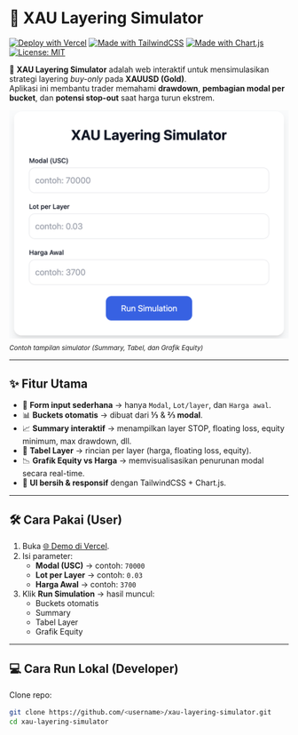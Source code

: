 # 🌟 XAU Layering Simulator

[![Deploy with Vercel](https://img.shields.io/badge/Deploy-Vercel-black?logo=vercel)](https://xau-layering.vercel.app)
[![Made with TailwindCSS](https://img.shields.io/badge/TailwindCSS-38B2AC?logo=tailwind-css&logoColor=white)](https://tailwindcss.com/)
[![Made with Chart.js](https://img.shields.io/badge/Chart.js-FF6384?logo=chartdotjs&logoColor=white)](https://www.chartjs.org/)
[![License: MIT](https://img.shields.io/badge/License-MIT-green.svg)](./LICENSE)

🚀 **XAU Layering Simulator** adalah web interaktif untuk mensimulasikan strategi layering *buy-only* pada **XAUUSD (Gold)**.  
Aplikasi ini membantu trader memahami **drawdown**, **pembagian modal per bucket**, dan **potensi stop-out** saat harga turun ekstrem.

![screenshot](./assets/Screenshot.png)  
<sub>*Contoh tampilan simulator (Summary, Tabel, dan Grafik Equity)*</sub>

---

## ✨ Fitur Utama
- 📝 **Form input sederhana** → hanya `Modal`, `Lot/layer`, dan `Harga awal`.
- 📊 **Buckets otomatis** → dibuat dari **⅓** & **⅔ modal**.
- 📈 **Summary interaktif** → menampilkan layer STOP, floating loss, equity minimum, max drawdown, dll.
- 🔢 **Tabel Layer** → rincian per layer (harga, floating loss, equity).
- 📉 **Grafik Equity vs Harga** → memvisualisasikan penurunan modal secara real-time.
- 🎨 **UI bersih & responsif** dengan TailwindCSS + Chart.js.

---

## 🛠️ Cara Pakai (User)
1. Buka [🌐 Demo di Vercel](https://xau-layering.vercel.app).
2. Isi parameter:
   - **Modal (USC)** → contoh: `70000`
   - **Lot per Layer** → contoh: `0.03`
   - **Harga Awal** → contoh: `3700`
3. Klik **Run Simulation** → hasil muncul:
   - Buckets otomatis
   - Summary
   - Tabel Layer
   - Grafik Equity

---

## 💻 Cara Run Lokal (Developer)

Clone repo:
```bash
git clone https://github.com/<username>/xau-layering-simulator.git
cd xau-layering-simulator
